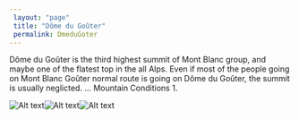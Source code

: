 ```yaml
---
 layout: "page"
 title: "Dôme du Goûter"
 permalink: DmeduGoter
---
```

Dôme du Goûter is the third highest summit of Mont Blanc group, and maybe one of the flatest top in the all Alps. Even if most of the people going on Mont Blanc Goûter normal route is going on Dôme du Goûter, the summit is usually neglicted. ... Mountain Conditions 1.


![Alt text](https://images.wallpapersden.com/image/download/refuge-du-gouter-mountain-hotel-france_Zmtlam2UmZqaraWkpJRqaW5nrWhrZ2U.jpg "Dôme du Goûter")![Alt text](https://www.mountain-forecast.com/system/images/8185/large_illustration/Dome-du-Gouter.jpg "Dôme du Goûter")![Alt text](https://previews.agefotostock.com/previewimage/medibigoff/edbdcb54033887a8cca16f5c15278bec/ibk-5899141.jpg "Dôme du Goûter")